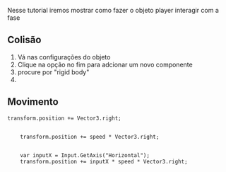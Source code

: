 Nesse tutorial iremos mostrar como fazer o objeto player interagir com a fase

## Colisão

1. Vá nas configurações do objeto
2. Clique na opção no fim para adcionar um novo componente
3. procure por "rigid body"
4. 



## Movimento




```
transform.position += Vector3.right;


    transform.position += speed * Vector3.right;


    var inputX = Input.GetAxis("Horizontal");
    transform.position += inputX * speed * Vector3.right;

   ```
